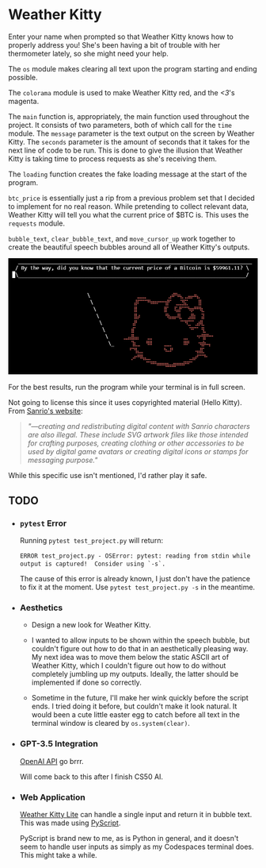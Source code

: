 # Weather Kitty
Enter your name when prompted so that Weather Kitty knows how to properly address you!
She's been having a bit of trouble with her thermometer lately, so she might need your help.

The `os` module makes clearing all text upon the program starting and ending possible.

The `colorama` module is used to make Weather Kitty red, and the *<3*'s magenta.

The `main` function is, appropriately, the main function used throughout the project. It consists of two parameters, both of which call for the `time` module.
The `message` parameter is the text output on the screen by Weather Kitty. The `seconds` parameter is the amount of seconds that it takes for the next line of code to be run.
This is done to give the illusion that Weather Kitty is taking time to process requests as she's receiving them.

The `loading` function creates the fake loading message at the start of the program.

`btc_price` is essentially just a rip from a previous problem set that I decided to implement for no real reason.
While pretending to collect relevant data, Weather Kitty will tell you what the current price of $BTC is.
This uses the `requests` module.

`bubble_text`, `clear_bubble_text`, and `move_cursor_up` work together to create the beautiful speech bubbles around all of Weather Kitty's outputs.

![screenshot](assets/screenshot.png)

For the best results, run the program while your terminal is in full screen.

Not going to license this since it uses copyrighted material (Hello Kitty).
From [Sanrio's website](https://www.sanrio.com/pages/sanrio-intellectual-property-info):
> *"—creating and redistributing digital content with Sanrio characters are also illegal.  These include SVG artwork files like those intended for crafting purposes, creating clothing or other accessories to be used by digital game avatars or creating digital  icons or stamps for messaging purpose."*

While this specific use isn't mentioned, I'd rather play it safe.

## TODO
- ### `pytest` Error
  Running `pytest test_project.py` will return:
  ```
  ERROR test_project.py - OSError: pytest: reading from stdin while output is captured!  Consider using `-s`.
  ```
  The cause of this error is already known, I just don't have the patience to fix it at the moment. Use `pytest test_project.py -s` in the meantime.

- ### Aesthetics
  - Design a new look for Weather Kitty.
  
  - I wanted to allow inputs to be shown within the speech bubble, but couldn't figure out how to do that in an aesthetically pleasing way.
  My next idea was to move them below the static ASCII art of Weather Kitty, which I couldn't figure out how to do without completely jumbling up my outputs.
  Ideally, the latter should be implemented if done so correctly.

  - Sometime in the future, I'll make her wink quickly before the script ends. I tried doing it before, but couldn't make it look natural.
  It would been a cute little easter egg to catch before all text in the terminal window is cleared by `os.system(clear)`.

- ### GPT-3.5 Integration
  [OpenAI API](https://platform.openai.com/docs/overview) go brrr.

  Will come back to this after I finish CS50 AI.

- ### Web Application
  [Weather Kitty Lite](https://jaimin.xyz/apps/wk-lite) can handle a single input and return it in bubble text.
  This was made using [PyScript](https://pyscript.com/).

  PyScript is brand new to me, as is Python in general, and it doesn't seem to handle user inputs as simply as my Codespaces terminal does. This might take a while.
